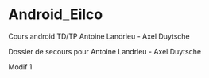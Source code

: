 # Android_Eilco
Cours android TD/TP Antoine Landrieu - Axel Duytsche

Dossier de secours pour Antoine Landrieu - Axel Duytsche

Modif 1
